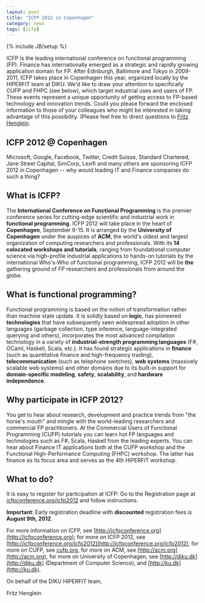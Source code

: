 ```yaml
---
layout: post
title: "ICFP 2012 in Copenhagen"
category: news
tags: [icfp]
---
```

{% include JB/setup %}

ICFP Is the leading international conference on functional programming
(FP). Finance has internationally emerged as a strategic and rapidly
growing application domain for FP. After Edinburgh, Baltimore and
Tokyo in 2009-2011, ICFP takes place in Copenhagen this year,
organized locally by the HIPERFIT team at DIKU. We'd like to draw your
attention to specifically CUFP and FHPC (see below), which target
industrial uses and users of FP. These events represent a unique
opportunity of getting access to FP-based technology and innovation
trends. Could you please forward the enclosed information to those of
your colleagues who might be interested in taking advantage of this
possibility. (Please feel free to direct questions to [Fritz Henglein](mailto:henglein@diku.dk).

## ICFP 2012 @ Copenhagen

Microsoft, Google, Facebook, Twitter, Credit Suisse, Standard
Chartered, Jane Street Capital, SimCorp, Lexifi and many others are
sponsoring ICFP 2012 in Copenhagen -- why would leading IT and Finance
companies do such a thing? 

## What is ICFP?

The **International Conference on Functional Programming** is the
premier conference series for cutting-edge scientific and industrial
work in **functional programming**. ICFP 2012 will take place in the
heart of **Copenhagen**, September 9-15. It is arranged by the
**University of Copenhagen** under the auspices of **ACM**, the
world's oldest and largest organization of computing researchers and
professionals. With its **14 colocated workshops and tutorials**,
ranging from foundational computer science via high-profile industrial
applications to hands-on tutorials by the international Who's-Who of
functional programming, ICFP 2012 will be **the** gathering ground of
FP researchers and professionals from around the globe.

## What is functional programming?

Functional programming is based on the notion of transformation rather
than machine state update. It is solidly based on **logic**, has
pioneered **technologies** that have subsequently seen widespread
adoption in other languages (garbage collection, type inference,
language-integrated querying and others), incorporates the most
advanced compilation technology in a variety of **industrial-strength
programming languages** (F#, OCaml, Haskell, Scala, etc.). It has
found strategic applications in **finance** (such as quantitative
finance and high-frequency trading), **telecommunication** (such as
telephone switches), **web systems** (massively scalable web systems)
and other domains due to its built-in support for **domain-specific
modeling**, **safety**, **scalability**, and **hardware
independence**.

## Why participate in ICFP 2012?

You get to hear about research, development and practice trends from
"the horse's mouth" and mingle with the world-leading researchers and
commercial FP practitioners. At the Commercial Users of Functional
Programming (CUFP) tutorials you can learn hot FP languages and
technologies such as F#, Scala, Haskell from the leading experts. You
can hear about Finance IT applications both at the CUFP workshop and
the Functional High-Performance Computing (FHPC) workshop. The
latter has finance as its focus area and serves as the 4th HIPERFIT
workshop.

## What to do?

It is easy to register for participation at ICFP: Go to the
Registration page at
[icfpconference.org/icfp2012](http://icfpconference.org/icfp2012) and
follow instructions.

**Important**: Early registration deadline with **discounted**
registration fees is **August 9th, 2012**.

For more information on ICFP, see
[http://icfpconference.org](http://icfpconference.org); for more on
ICFP 2012, see
[http://icfpconference.org/icfp2012](http://icfpconference.org/icfp2012),
for more on CUFP, see [cufp.org](cufp.org), for more on ACM, see
[http://acm.org](http://acm.org), for more on University of
Copenhagen, see [http://diku.dk](http://diku.dk) (Department of
Computer Science), and [http://ku.dk](http://ku.dk).

On behalf of the DIKU HIPERFIT team,

Fritz Henglein